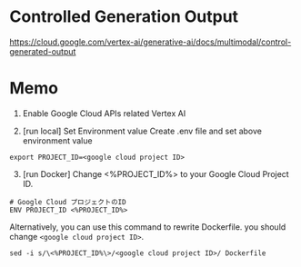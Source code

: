 # Controlled Generation Output
https://cloud.google.com/vertex-ai/generative-ai/docs/multimodal/control-generated-output

# Memo
1. Enable Google Cloud APIs related Vertex AI

2. [run local] Set Environment value
Create .env file and set above environment value
```
export PROJECT_ID=<google cloud project ID>
```

3. [run Docker] 
Change <%PROJECT_ID%> to your Google Cloud Project ID.
```
# Google Cloud プロジェクトのID
ENV PROJECT_ID <%PROJECT_ID%>
```

Alternatively, you can use this command to rewrite Dockerfile. you should change `<google cloud project ID>`.
```
sed -i s/\<%PROJECT_ID%\>/<google cloud project ID>/ Dockerfile
```

